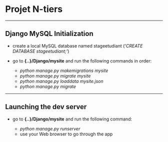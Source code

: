 # Projet N-tiers

---

## Django MySQL Initialization

- create a local MySQL database named stageetudiant (_'CREATE DATABASE stageetudiant;'_)
- go to __{..}/Django/mysite__ and run the following commands in order:

	- _python manage.py makemigrations mysite_
	- _python manage.py migrate mysite_
	- _python manage.py loaddata mysite.json_
	- _python manage.py migrate_

---

## Launching the dev server

- go to __{..}/Django/mysite__ and run the following command:

	- _python manage.py runserver_
	- use your Web browser to go through the app


